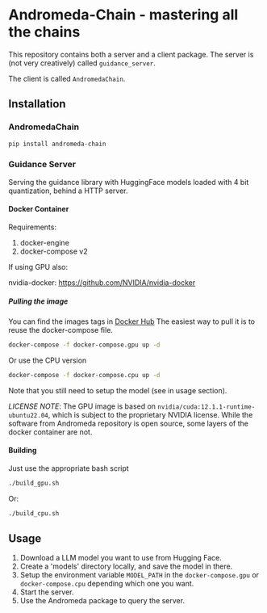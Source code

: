 # Andromeda-Chain - mastering all the chains

This repository contains both a server and a client package.
The server is (not very creatively) called `guidance_server`.

The client is called `AndromedaChain`.

## Installation


### AndromedaChain

```bash
pip install andromeda-chain
``` 

### Guidance Server
Serving the guidance library with HuggingFace models loaded with 4 bit quantization, behind a HTTP server.

#### Docker Container

Requirements:
1. docker-engine
2. docker-compose v2

If using GPU also:

nvidia-docker: https://github.com/NVIDIA/nvidia-docker

##### Pulling the image
You can find the images tags in [Docker Hub](https://hub.docker.com/repository/docker/paolorechia/guidance_server/general)
The easiest way to pull it is to reuse the docker-compose file.

```bash
docker-compose -f docker-compose.gpu up -d
```

Or use the CPU version

```bash
docker-compose -f docker-compose.cpu up -d
```

Note that you still need to setup the model (see in usage section).

*LICENSE NOTE*: The GPU image is based on `nvidia/cuda:12.1.1-runtime-ubuntu22.04`, which is subject to the proprietary NVIDIA license.
While the software from Andromeda repository is open source, some layers of the docker container are not.


#### Building
Just use the appropriate bash script
```bash
./build_gpu.sh
```

Or:
```bash
./build_cpu.sh
```


## Usage

1. Download a LLM model you want to use from Hugging Face.
2. Create a 'models' directory locally, and save the model in there.
3. Setup the environment variable `MODEL_PATH` in the `docker-compose.gpu` or `docker-compose.cpu` depending which one you want.
4. Start the server.
5. Use the Andromeda package to query the server.